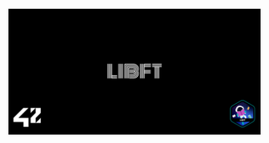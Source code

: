 ![banner](https://github.com/monsieurCanard/monsieurCanard/blob/main/covers/cover-libft.png?raw=true)
